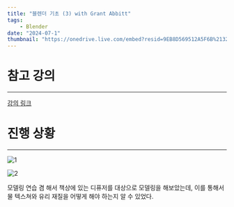 ```yaml
---
title: "블렌더 기초 (3) with Grant Abbitt"
tags:
    - Blender
date: "2024-07-1"
thumbnail: "https://onedrive.live.com/embed?resid=9EB8D569512A5F6B%2132366&authkey=%21ANJ4j7ruTJA5WrQ&width=1920&height=1080"
---
```

# 참고 강의
---
[강의 링크](https://www.udemy.com/course/blender-tutorial-korean/?couponCode=OF52424)


# 진행 상황
---
![1](https://onedrive.live.com/embed?resid=9EB8D569512A5F6B%2132366&authkey=%21ANJ4j7ruTJA5WrQ&width=1920&height=1080)

![2](https://onedrive.live.com/embed?resid=9EB8D569512A5F6B%2132367&authkey=%21AAUNtcPrdeVS3x4&width=1920&height=1080)

모델링 연습 겸 해서 책상에 있는 디퓨저를 대상으로 모델링을 해보았는데, 이를 통해서 물 텍스쳐와 유리 재질을 어떻게 해야 하는지 알 수 있었다. 